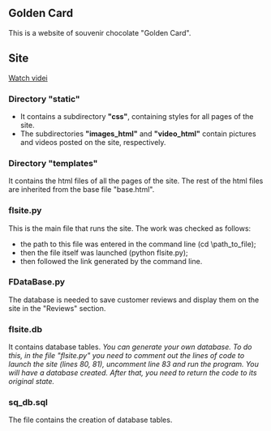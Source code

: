 ## Golden Card
This is a website of souvenir chocolate "Golden Card".

## Site
[Watch videi](https://disk.yandex.com.am/i/3d_UmHWEA-TIwQ)

### Directory "static" 
- It contains a subdirectory **"css"**, containing styles for all pages of the site.
- The subdirectories **"images_html"** and **"video_html"** contain pictures and videos posted on the site, respectively.

### Directory "templates"
It contains the html files of all the pages of the site. 
The rest of the html files are inherited from the base file "base.html".

### flsite.py
This is the main file that runs the site. The work was checked as follows:
- the path to this file was entered in the command line (cd \path_to_file);
- then the file itself was launched (python flsite.py);
- then followed the link generated by the command line.

### FDataBase.py
The database is needed to save customer reviews and display them on the site in the "Reviews" section.

### flsite.db
It contains database tables. 
*You can generate your own database. To do this, in the file "flsite.py" you need to comment out the lines of code to launch the site (lines 80, 81), uncomment line 83 and run the program. You will have a database created. After that, you need to return the code to its original state.*

### sq_db.sql
The file contains the creation of database tables.



